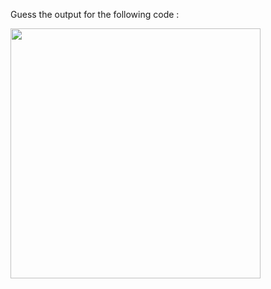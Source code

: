 Guess the output for the following code :

<img src="https://github.com/McLarenCollege/foundations_public/blob/main/images/if-else-if-line-by-line-1-1.png" width=400 />
